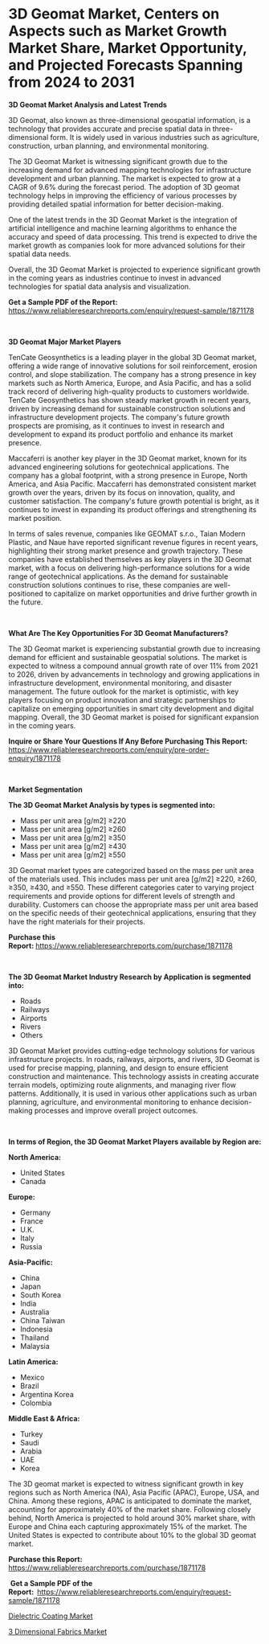 <p><h1>3D Geomat Market, Centers on Aspects such as Market Growth Market Share, Market Opportunity, and Projected Forecasts Spanning from 2024 to 2031</h1></p><p><strong>3D Geomat Market Analysis and Latest Trends</strong></p>
<p><p>3D Geomat, also known as three-dimensional geospatial information, is a technology that provides accurate and precise spatial data in three-dimensional form. It is widely used in various industries such as agriculture, construction, urban planning, and environmental monitoring.</p><p>The 3D Geomat Market is witnessing significant growth due to the increasing demand for advanced mapping technologies for infrastructure development and urban planning. The market is expected to grow at a CAGR of 9.6% during the forecast period. The adoption of 3D geomat technology helps in improving the efficiency of various processes by providing detailed spatial information for better decision-making.</p><p>One of the latest trends in the 3D Geomat Market is the integration of artificial intelligence and machine learning algorithms to enhance the accuracy and speed of data processing. This trend is expected to drive the market growth as companies look for more advanced solutions for their spatial data needs.</p><p>Overall, the 3D Geomat Market is projected to experience significant growth in the coming years as industries continue to invest in advanced technologies for spatial data analysis and visualization.</p></p>
<p><strong>Get a Sample PDF of the Report:&nbsp;</strong> <a href="https://www.reliableresearchreports.com/enquiry/request-sample/1871178">https://www.reliableresearchreports.com/enquiry/request-sample/1871178</a></p>
<p>&nbsp;</p>
<p><strong>3D Geomat Major Market Players</strong></p>
<p><p>TenCate Geosynthetics is a leading player in the global 3D Geomat market, offering a wide range of innovative solutions for soil reinforcement, erosion control, and slope stabilization. The company has a strong presence in key markets such as North America, Europe, and Asia Pacific, and has a solid track record of delivering high-quality products to customers worldwide. TenCate Geosynthetics has shown steady market growth in recent years, driven by increasing demand for sustainable construction solutions and infrastructure development projects. The company's future growth prospects are promising, as it continues to invest in research and development to expand its product portfolio and enhance its market presence.</p><p>Maccaferri is another key player in the 3D Geomat market, known for its advanced engineering solutions for geotechnical applications. The company has a global footprint, with a strong presence in Europe, North America, and Asia Pacific. Maccaferri has demonstrated consistent market growth over the years, driven by its focus on innovation, quality, and customer satisfaction. The company's future growth potential is bright, as it continues to invest in expanding its product offerings and strengthening its market position.</p><p>In terms of sales revenue, companies like GEOMAT s.r.o., Taian Modern Plastic, and Naue have reported significant revenue figures in recent years, highlighting their strong market presence and growth trajectory. These companies have established themselves as key players in the 3D Geomat market, with a focus on delivering high-performance solutions for a wide range of geotechnical applications. As the demand for sustainable construction solutions continues to rise, these companies are well-positioned to capitalize on market opportunities and drive further growth in the future.</p></p>
<p>&nbsp;</p>
<p><strong>What Are The Key Opportunities For 3D Geomat Manufacturers?</strong></p>
<p><p>The 3D Geomat market is experiencing substantial growth due to increasing demand for efficient and sustainable geospatial solutions. The market is expected to witness a compound annual growth rate of over 11% from 2021 to 2026, driven by advancements in technology and growing applications in infrastructure development, environmental monitoring, and disaster management. The future outlook for the market is optimistic, with key players focusing on product innovation and strategic partnerships to capitalize on emerging opportunities in smart city development and digital mapping. Overall, the 3D Geomat market is poised for significant expansion in the coming years.</p></p>
<p><strong>Inquire or Share Your Questions If Any Before Purchasing This Report:</strong> <a href="https://www.reliableresearchreports.com/enquiry/pre-order-enquiry/1871178">https://www.reliableresearchreports.com/enquiry/pre-order-enquiry/1871178</a></p>
<p>&nbsp;</p>
<p><strong>Market Segmentation</strong></p>
<p><strong>The 3D Geomat Market Analysis by types is segmented into:</strong></p>
<p><ul><li>Mass per unit area [g/m2] ≥220</li><li>Mass per unit area [g/m2] ≥260</li><li>Mass per unit area [g/m2] ≥350</li><li>Mass per unit area [g/m2] ≥430</li><li>Mass per unit area [g/m2] ≥550</li></ul></p>
<p><p>3D Geomat market types are categorized based on the mass per unit area of the materials used. This includes mass per unit area [g/m2] ≥220, ≥260, ≥350, ≥430, and ≥550. These different categories cater to varying project requirements and provide options for different levels of strength and durability. Customers can choose the appropriate mass per unit area based on the specific needs of their geotechnical applications, ensuring that they have the right materials for their projects.</p></p>
<p><strong>Purchase this Report:&nbsp;</strong><a href="https://www.reliableresearchreports.com/purchase/1871178">https://www.reliableresearchreports.com/purchase/1871178</a></p>
<p>&nbsp;</p>
<p><strong>The 3D Geomat Market Industry Research by Application is segmented into:</strong></p>
<p><ul><li>Roads</li><li>Railways</li><li>Airports</li><li>Rivers</li><li>Others</li></ul></p>
<p><p>3D Geomat Market provides cutting-edge technology solutions for various infrastructure projects. In roads, railways, airports, and rivers, 3D Geomat is used for precise mapping, planning, and design to ensure efficient construction and maintenance. This technology assists in creating accurate terrain models, optimizing route alignments, and managing river flow patterns. Additionally, it is used in various other applications such as urban planning, agriculture, and environmental monitoring to enhance decision-making processes and improve overall project outcomes.</p></p>
<p>&nbsp;</p>
<p><strong>In terms of Region, the 3D Geomat Market Players available by Region are:</strong></p>
<p>
    <p> <strong> North America: </strong>
        <ul>
            <li>United States</li>
            <li>Canada</li>
        </ul>
        </p> 
    <p> <strong> Europe: </strong>
        <ul>
            <li>Germany</li>
            <li>France</li>
            <li>U.K.</li>
            <li>Italy</li>
            <li>Russia</li>
        </ul>
        </p> 
    <p> <strong> Asia-Pacific: </strong>
        <ul>
            <li>China</li>
            <li>Japan</li>
            <li>South Korea</li>
            <li>India</li>
            <li>Australia</li>
            <li>China Taiwan</li>
            <li>Indonesia</li>
            <li>Thailand</li>
            <li>Malaysia</li>
        </ul>
        </p> 
    <p> <strong> Latin America: </strong>
        <ul>
            <li>Mexico</li>
            <li>Brazil</li>
            <li>Argentina Korea</li>
            <li>Colombia</li>
        </ul>
        </p> 
    <p> <strong> Middle East & Africa: </strong>
        <ul>
            <li>Turkey</li>
            <li>Saudi</li>
            <li>Arabia</li>
            <li>UAE</li>
            <li>Korea</li>
        </ul>
    </p>
    </p>
<p><p>The 3D geomat market is expected to witness significant growth in key regions such as North America (NA), Asia Pacific (APAC), Europe, USA, and China. Among these regions, APAC is anticipated to dominate the market, accounting for approximately 40% of the market share. Following closely behind, North America is projected to hold around 30% market share, with Europe and China each capturing approximately 15% of the market. The United States is expected to contribute about 10% to the global 3D geomat market.</p></p>
<p><strong>Purchase this Report: </strong><a href="https://www.reliableresearchreports.com/purchase/1871178">https://www.reliableresearchreports.com/purchase/1871178</a></p>
<p>&nbsp;<strong>Get a Sample PDF of the Report:&nbsp;&nbsp;</strong><a href="https://www.reliableresearchreports.com/enquiry/request-sample/1871178">https://www.reliableresearchreports.com/enquiry/request-sample/1871178</a></p>
<p><strong></strong></p>
<p><p><a href="https://github.com/lataunyatinikmelvin59ilbd0dv/Market-Research-Report-List-1/blob/main/dielectric-coating-market.md">Dielectric Coating Market</a></p><p><a href="https://unruly-ladybug-44b.notion.site/3-Dimensional-Fabrics-Market-Research-Report-The-Key-To-Successful-Business-Strategy-Forecasted-for-9d4e8d8229814c05827c7973dde9d573">3 Dimensional Fabrics Market</a></p></p>